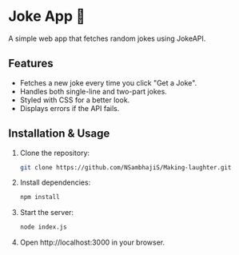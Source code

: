 # Joke App 🤣

A simple web app that fetches random jokes using JokeAPI.

## Features
- Fetches a new joke every time you click "Get a Joke".
- Handles both single-line and two-part jokes.
- Styled with CSS for a better look.
- Displays errors if the API fails.

## Installation & Usage
1. Clone the repository:
   ```sh
   git clone https://github.com/NSambhajiS/Making-laughter.git

2. Install dependencies:
   ```sh
   npm install

3. Start the server:
   ```sh
   node index.js

4. Open http://localhost:3000 in your browser.